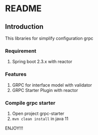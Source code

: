 # README

## Introduction

This libraries for simplify configuration grpc

### Requirement
1. Spring boot 2.3.x with reactor

### Features
1. GRPC for interface model with validator
2. GRPC Starter Plugin with reactor 

### Compile grpc starter

1. Open project grpc-starter  
2. `mvn clean install` in java 11

ENJOY!!!